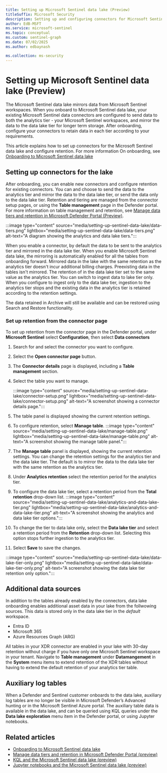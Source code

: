 ```yaml
---  
title: Setting up Microsoft Sentinel data lake (Preview)
titleSuffix: Microsoft Security  
description: Setting up and configuring connectors for Microsoft Sentinel data lake.
author: EdB-MSFT  
ms.service: microsoft-sentinel  
ms.topic: conceptual
ms.custom: sentinel-graph
ms.date: 07/02/2025
ms.author: edbaynash  

ms.collection: ms-security  
---  
```


# Setting up Microsoft Sentinel data lake (Preview)

The Microsoft Sentinel data lake mirrors data from Microsoft Sentinel workspaces. When you onboard to Microsoft Sentinel data lake, your existing Microsoft Sentinel data connectors are configured to send data to both the analytics tier - your Microsoft Sentinel workspaces, and mirror the data to the data lake tier for longer term storage. After onboarding, configure your connectors to retain data in each tier according to your requirements.   

This article explains how to set up connectors for the Microsoft Sentinel data lake and configure retention. For more information On onboarding, see [Onboarding to Microsoft Sentinel data lake](senitnel-lake-onboarding.md)


## Setting up connectors for the lake

After onboarding, you can enable new connectors and configure retention for existing connectors. You can and choose to send the data to the analytics tier and mirror the data to the data lake tier, or send the data only to the data lake tier. Retention and tiering are managed from the connector setup pages, or using the **Table management** page in the Defender portal. For more information on table management and retention, see [Manage data tiers and retention in Microsoft Defender Portal (Preview)](https://aka.ms/manage-data-defender-portal-overview).

:::image type="content" source="media/setting-up-sentinel-data-lake/data-tiers.png" lightbox="media/setting-up-sentinel-data-lake/data-tiers.png" alt-text="A diagram showing the analytics and data lake tiers.":::

When you enable a connector, by default the data to be sent to the analytics tier and mirrored in the data lake tier. When you enable Microsoft Sentinel data lake, the mirroring is automatically enabled for all the tables from onboarding forward. Mirrored data in the lake with the same retention as the analytics tier doesn't incur additional billing charges.
Preexisting data in the tables isn't mirrored. The retention of in the data lake tier set to the same value as the analytics tier. You can switch to ingest data to lake tier only. When you configure to ingest only to the data lake tier, ingestion to the analytics tier stops and the existing data in the analytics tier is retained according to the retention settings.

The data retained in Archive will still be available and can be restored using Search and Restore functionality. 

### Set up retention from the connector page

To set up retention from the connector page in the Defender portal, under **Microsoft Sentinel** select **Configuration**, then select **Data connectors** 

1. Search for and select the connector you want to configure.
1. Select the **Open connector page** button.
1. The **Connector details** page is displayed, including a **Table management** section.
1. Select the table you want to manage.

    :::image type="content" source="media/setting-up-sentinel-data-lake/connector-setup.png"  lightbox="media/setting-up-sentinel-data-lake/connector-setup.png" alt-text="A screenshot showing a connector details page.":::

1. The table panel is displayed showing the current retention settings. 
1. To configure retention, select **Manage table**.
    :::image type="content" source="media/setting-up-sentinel-data-lake/manage-table.png" lightbox="media/setting-up-sentinel-data-lake/manage-table.png" alt-text="A screenshot showing the manage table panel.":::

1. The **Manage table** panel is displayed, showing the current retention settings. You can change the retention settings for the analytics tier and the data lake tier. The default is to mirror the data to the data lake tier with the same retention as the analytics tier. 
1. Under **Analytics retention** select the retention period for the analytics tier. 
1. To configure the data lake tier, select a retention period from the **Total retention** drop-down list. 
    :::image type="content" source="media/setting-up-sentinel-data-lake/analytics-and-data-lake-tier.png" lightbox="media/setting-up-sentinel-data-lake/analytics-and-data-lake-tier.png" alt-text="A screenshot showing the analytics and data lake tier options.":::

1. To change the tier to data lake only, select the **Data lake tier** and select a retention period from the **Retention** drop-down list. Selecting this option stops further ingestion to the analytics tier.

1. Select **Save** to save the changes.

:::image type="content" source="media/setting-up-sentinel-data-lake/data-lake-tier-only.png" lightbox="media/setting-up-sentinel-data-lake/data-lake-tier-only.png" alt-text="A screenshot showing the data lake tier retention only option.":::

 ## Additional data sources

In addition to the tables already enabled by the connectors, data lake onboarding enables additional asset data in your lake from the follwowing sources. This data is stored only in the data lake tier in the *default* workspace.  
- Entra ID
- Microsoft 365
- Azure Resources Graph (ARG) 

All tables in your XDR connector are enabled in your lake with 30-day retention without charge if you have only one Microsoft Sentinel workspace in your tenant. Navigate to **Table management** under **Datamangement** in the **System** menu items to extend retention of the XDR tables without having to extend the default retention of your analytics tier table.
 
## Auxiliary log tables 

When a Defender and Sentinel customer onboards to the data lake, auxiliary log tables are no longer be visible in Microsoft Defender’s Advanced hunting or in the Microsoft Sentinel Azure portal. The auxiliary table data is available in the data lake, and can be queried using KQL queries under the **Data lake exploration** menu item in the Defender portal, or using Jupyter notebooks.    



## Related articles
- [Onboarding to Microsoft Sentinel data lake](senitnel-lake-onboarding.md)
- [Manage data tiers and retention in Microsoft Defender Portal (preview)](https://aka.ms/manage-data-defender-portal-overview)
- [KQL and the Microsoft Sentinel data lake (preview)](https://aka.ms/kql-overview)
- [Jupyter notebooks and the Microsoft Sentinel data lake (preview)](https://aka.ms/notebooks-overview)
